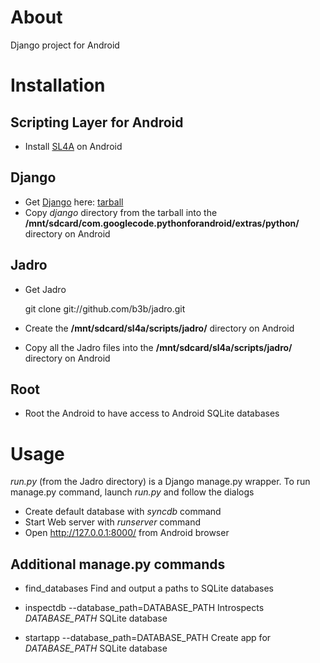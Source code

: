 # About
Django project for Android

# Installation
## Scripting Layer for Android
* Install [SL4A](http://code.google.com/p/android-scripting/) on Android

## Django
* Get [Django](https://www.djangoproject.com/) here: [tarball](https://www.djangoproject.com/download/1.4/tarball/)
* Copy _django_ directory from the tarball into the **/mnt/sdcard/com.googlecode.pythonforandroid/extras/python/** directory on Android

## Jadro
* Get Jadro

    git clone git://github.com/b3b/jadro.git

* Create the **/mnt/sdcard/sl4a/scripts/jadro/** directory on Android
* Copy all the Jadro files into the **/mnt/sdcard/sl4a/scripts/jadro/** directory on Android

## Root
* Root the Android to have access to Android SQLite databases

# Usage
_run.py_ (from the Jadro directory) is a Django manage.py wrapper. To run manage.py command, launch _run.py_ and follow the dialogs

* Create default database with _syncdb_ command
* Start Web server with _runserver_ command
* Open http://127.0.0.1:8000/ from Android browser

## Additional manage.py commands
* find_databases
Find and output a paths to SQLite databases

* inspectdb --database_path=DATABASE\_PATH
Introspects _DATABASE\_PATH_ SQLite database

* startapp --database_path=DATABASE_PATH
Create app for _DATABASE\_PATH_ SQLite database
